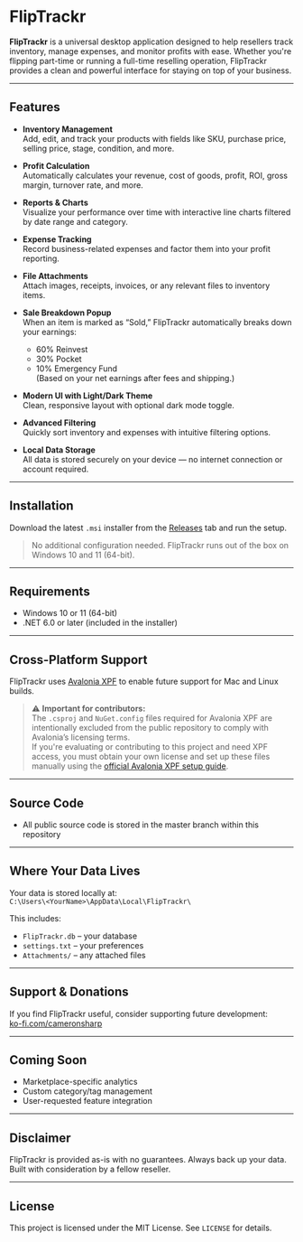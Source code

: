 # FlipTrackr

**FlipTrackr** is a universal desktop application designed to help resellers track inventory, manage expenses, and monitor profits with ease. Whether you're flipping part-time or running a full-time reselling operation, FlipTrackr provides a clean and powerful interface for staying on top of your business.

---

## Features

- **Inventory Management**  
  Add, edit, and track your products with fields like SKU, purchase price, selling price, stage, condition, and more.

- **Profit Calculation**  
  Automatically calculates your revenue, cost of goods, profit, ROI, gross margin, turnover rate, and more.

- **Reports & Charts**  
  Visualize your performance over time with interactive line charts filtered by date range and category.

- **Expense Tracking**  
  Record business-related expenses and factor them into your profit reporting.

- **File Attachments**  
  Attach images, receipts, invoices, or any relevant files to inventory items.

- **Sale Breakdown Popup**  
  When an item is marked as “Sold,” FlipTrackr automatically breaks down your earnings:  
  - 60% Reinvest  
  - 30% Pocket  
  - 10% Emergency Fund  
  (Based on your net earnings after fees and shipping.)

- **Modern UI with Light/Dark Theme**  
  Clean, responsive layout with optional dark mode toggle.

- **Advanced Filtering**  
  Quickly sort inventory and expenses with intuitive filtering options.

- **Local Data Storage**  
  All data is stored securely on your device — no internet connection or account required.

---

## Installation

Download the latest `.msi` installer from the [Releases](https://github.com/CameronSharp9402/FlipTrackr/releases) tab and run the setup.

> No additional configuration needed. FlipTrackr runs out of the box on Windows 10 and 11 (64-bit).

---

## Requirements

- Windows 10 or 11 (64-bit)
- .NET 6.0 or later (included in the installer)

---

## Cross-Platform Support

FlipTrackr uses [Avalonia XPF](https://avaloniaui.net/xpf) to enable future support for Mac and Linux builds.

> ⚠️ **Important for contributors:**  
> The `.csproj` and `NuGet.config` files required for Avalonia XPF are intentionally excluded from the public repository to comply with Avalonia’s licensing terms.  
> If you're evaluating or contributing to this project and need XPF access, you must obtain your own license and set up these files manually using the [official Avalonia XPF setup guide](https://docs.avaloniaui.net/docs/xpf/quickstart).

---

## Source Code

- All public source code is stored in the master branch within this repository

---

## Where Your Data Lives

Your data is stored locally at:  
`C:\Users\<YourName>\AppData\Local\FlipTrackr\`

This includes:
- `FlipTrackr.db` – your database
- `settings.txt` – your preferences
- `Attachments/` – any attached files

---

## Support & Donations

If you find FlipTrackr useful, consider supporting future development:  
[ko-fi.com/cameronsharp](https://ko-fi.com/cameronsharp)

---

## Coming Soon

- Marketplace-specific analytics  
- Custom category/tag management  
- User-requested feature integration

---

## Disclaimer

FlipTrackr is provided as-is with no guarantees. Always back up your data.  
Built with consideration by a fellow reseller.

---

## License

This project is licensed under the MIT License. See `LICENSE` for details.
